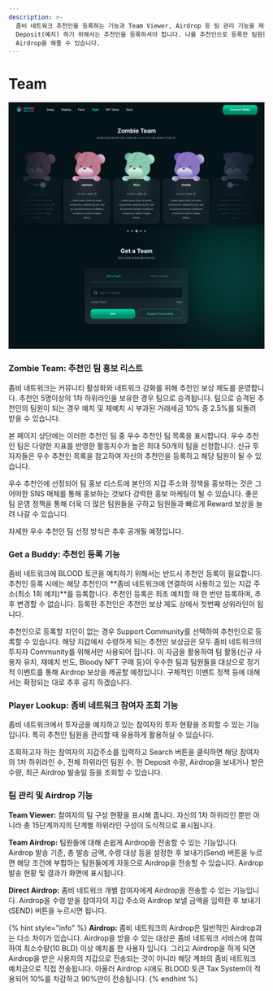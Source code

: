 ```yaml
---
description: >-
  좀비 네트워크 추천인을 등록하는 기능과 Team Viewer, Airdrop 등 팀 관리 기능을 제공합니다. BLOOD 토큰을
  Deposit(예치) 하기 위해서는 추천인을 등록하셔야 합니다. 나를 추천인으로 등록한 팀원들에 대해 정보를 조회하고, 그들에게
  Airdrop을 해줄 수 있습니다.
---
```


# Team

![](<../.gitbook/assets/Team (1).png>)

### Zombie Team: 추천인 팀 홍보 리스트&#x20;

좀비 네트워크는 커뮤니티 활성화와 네트워크 강화를 위해 추천인 보상 제도를 운영합니다. 추천인 5명이상의 1차 하위라인을 보유한 경우 팀으로 승격됩니다. 팀으로 승격된 추천인의 팀원이 되는 경우 예치 및 재예치 시 부과된 거래세금 10% 중 2.5%를 되돌려 받을 수 있습니다.

본 페이지 상단에는 이러한 추천인 팀 중 우수 추천인 팀 목록을 표시합니다. 우수 추천인 팀은 다양한 지표를 반영한 활동지수가 높은 최대 50개의 팀을 선정합니다. 신규 투자자들은 우수 추천인 목록을 참고하여 자신의 추천인을 등록하고 해당 팀원이 될 수 있습니다.

우수 추천인에 선정되어 팀 홍보 리스트에 본인의 지갑 주소와 정책을 홍보하는 것은 그 어떠한 SNS 매체를 통해 홍보하는 것보다 강력한 홍보 마케팅이 될 수 있습니다. 좋은 팀 운영 정책을 통해 더욱 더 많은 팀원들을 구하고 팀원들과 빠르게 Reward 보상을 늘려 나갈 수 있습니다.

자세한 우수 추천인 팀 선정 방식은 추후 공개될 예정입니다.

### Get a Buddy: 추천인 등록 기능

좀비 네트워크에 BLOOD 토큰을 예치하기 위해서는 반드시 추천인 등록이 필요합니다. 추천인 등록 시에는 해당 추천인이 **좀비 네트워크에 연결하여 사용하고 있는 지갑 주소(최소 1회 예치)**를 등록합니다. 추천인 등록은 최초 예치할 때 한 번만 등록하며, 추후 변경할 수 없습니다. 등록한 추천인은 추천인 보상 제도 상에서 첫번째 상위라인이 됩니다.

추천인으로 등록할 지인이 없는 경우 Support Community를 선택하여 추천인으로 등록할 수 있습니다. 해당 지갑에서 수령하게 되는 추천인 보상금은 모두 좀비 네트워크의 투자자 Community를 위해서만 사용되어 집니다. 이 자금을 활용하여 팀 활동(신규 사용자 유치, 재예치 빈도, Bloody NFT 구매 등)이 우수한 팀과 팀원들을 대상으로 정기적 이벤트를 통해 Airdrop 보상을 제공할 예정입니다. 구체적인 이벤트 정책 등에 대해서는 확정되는 대로 추후 공지 하겠습니다.

### Player Lookup: 좀비 네트워크 참여자 조회 기능

좀비 네트워크에서 투자금을 예치하고 있는 참여자의 투자 현황을 조회할 수 있는 기능입니다. 특히 추천인 팀원을 관리할 때 유용하게 활용하실 수 있습니다.

조회하고자 하는 참여자의 지갑주소를 입력하고 Search 버튼을 클릭하면 해당 참여자의 1차 하위라인 수, 전체 하위라인 팀원 수, 현 Deposit 수량, Airdrop을 보내거나 받은 수량, 최근 Airdrop 발송일 등을 조회할 수 있습니다.

### 팀 관리 및 Airdrop 기능

**Team Viewer:** 참여자의 팀 구성 현황을 표시해 줍니다. 자신의 1차 하위라인 뿐만 아니라 총 15단계까지의 단계별 하위라인 구성이 도식적으로 표시됩니다.

**Team Airdrop:** 팀원들에 대해 손쉽게 Airdrop을 전송할 수 있는 기능입니다. Airdrop 발송 기준, 총 발송 금액, 수령 대상 등을 설정한 후 보내기(Send) 버튼을 누르면 해당 조건에 부합하는 팀원들에게 자동으로 Airdrop을 전송할 수 있습니다. Airdrop 발송 현황 및 결과가 화면에 표시됩니다.

**Direct Airdrop:** 좀비 네트워크 개별 참여자에게 Airdrop을 전송할 수 있는 기능입니다. Airdrop을 수령 받을 참여자의 지갑 주소와 Airdrop 보낼 금액을 입력한 후 보내기(SEND) 버튼을 누르시면 됩니다.

{% hint style="info" %}
**Airdrop:** 좀비 네트워크의 Airdrop은 일반적인 Airdrop과는 다소 차이가 있습니다. Airdrop을 받을 수 있는 대상은 좀비 네트워크 서비스에 참여하여 최소수량(10 BLD) 이상 예치를 한 사용자 입니다. 그리고 Aiirdrop을 하게 되면 Airdrop을 받은 사용자의 지갑으로 전송되는 것이 아니라 해당 계좌의 좀비 네트워크 예치금으로 직접 전송됩니다. 아울러 Airdrop 시에도 BLOOD 토큰 Tax System이 적용되어 10%를 차감하고 90%만이 전송됩니다.
{% endhint %}
